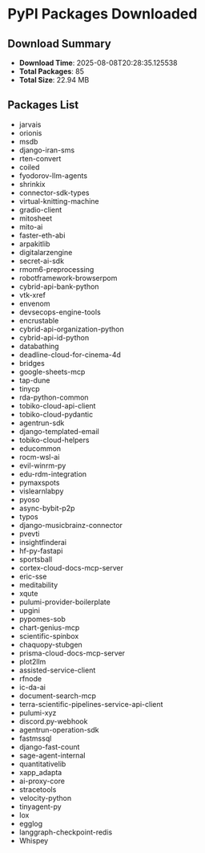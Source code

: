 # PyPI Packages Downloaded

## Download Summary
- **Download Time**: 2025-08-08T20:28:35.125538
- **Total Packages**: 85
- **Total Size**: 22.94 MB

## Packages List
- jarvais
- orionis
- msdb
- django-iran-sms
- rten-convert
- coiled
- fyodorov-llm-agents
- shrinkix
- connector-sdk-types
- virtual-knitting-machine
- gradio-client
- mitosheet
- mito-ai
- faster-eth-abi
- arpakitlib
- digitalarzengine
- secret-ai-sdk
- rmom6-preprocessing
- robotframework-browserpom
- cybrid-api-bank-python
- vtk-xref
- envenom
- devsecops-engine-tools
- encrustable
- cybrid-api-organization-python
- cybrid-api-id-python
- databathing
- deadline-cloud-for-cinema-4d
- bridges
- google-sheets-mcp
- tap-dune
- tinycp
- rda-python-common
- tobiko-cloud-api-client
- tobiko-cloud-pydantic
- agentrun-sdk
- django-templated-email
- tobiko-cloud-helpers
- educommon
- rocm-wsl-ai
- evil-winrm-py
- edu-rdm-integration
- pymaxspots
- vislearnlabpy
- pyoso
- async-bybit-p2p
- typos
- django-musicbrainz-connector
- pvevti
- insightfinderai
- hf-py-fastapi
- sportsball
- cortex-cloud-docs-mcp-server
- eric-sse
- meditability
- xqute
- pulumi-provider-boilerplate
- upgini
- pypomes-sob
- chart-genius-mcp
- scientific-spinbox
- chaquopy-stubgen
- prisma-cloud-docs-mcp-server
- plot2llm
- assisted-service-client
- rfnode
- ic-da-ai
- document-search-mcp
- terra-scientific-pipelines-service-api-client
- pulumi-xyz
- discord.py-webhook
- agentrun-operation-sdk
- fastmssql
- django-fast-count
- sage-agent-internal
- quantitativelib
- xapp_adapta
- ai-proxy-core
- stracetools
- velocity-python
- tinyagent-py
- lox
- egglog
- langgraph-checkpoint-redis
- Whispey

